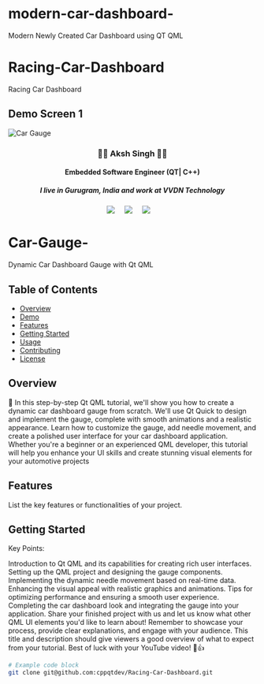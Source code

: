 # modern-car-dashboard-
Modern Newly Created  Car Dashboard using QT QML
# Racing-Car-Dashboard
Racing Car Dashboard
## Demo Screen 1
![Car Gauge](https://github.com/cppqtdev/modern-car-dashboard-/blob/main/screenshot/Screenshot%202023-08-13%20212900.png)

<h3 align='center'>
  👩‍💻 Aksh Singh 👩‍💻
</h3>

<h4 align='center'>
  Embedded Software Engineer (QT| C++)
</h4>

<h5 align='center'>
  I live in Gurugram, India and work at <b>VVDN Technology</b> 
</h5>


<p align='center'>
  <a href="https://twitter.com/divyadesh_777"><img src="https://img.shields.io/badge/twitter-%231DA1F2.svg?&style=for-the-badge&logo=twitter&logoColor=white" /></a>&nbsp;&nbsp;&nbsp;&nbsp;
  <a href="https://www.linkedin.com/in/aksh-singh-0808bb220/"><img src="https://img.shields.io/badge/linkedin-%230077B5.svg?&style=for-the-badge&logo=linkedin&logoColor=white" /></a>&nbsp;&nbsp;&nbsp;&nbsp;
  <a href="mailto:akshworkamil@gmail.com?subject= Hi Aksh Singh"><img src="https://img.shields.io/badge/gmail-%23D14836.svg?&style=for-the-badge&logo=gmail&logoColor=white" /></a>&nbsp;&nbsp;&nbsp;&nbsp;

</p>

# Car-Gauge-
Dynamic Car Dashboard Gauge with Qt QML

## Table of Contents
- [Overview](#overview)
- [Demo](#demo)
- [Features](#features)
- [Getting Started](#getting-started)
- [Usage](#usage)
- [Contributing](#contributing)
- [License](#license)

## Overview
🚗 In this step-by-step Qt QML tutorial, we'll show you how to create a dynamic car dashboard gauge from scratch. We'll use Qt Quick to design and implement the gauge, complete with smooth animations and a realistic appearance. Learn how to customize the gauge, add needle movement, and create a polished user interface for your car dashboard application. Whether you're a beginner or an experienced QML developer, this tutorial will help you enhance your UI skills and create stunning visual elements for your automotive projects

## Features
List the key features or functionalities of your project.

## Getting Started
Key Points:

Introduction to Qt QML and its capabilities for creating rich user interfaces.
Setting up the QML project and designing the gauge components.
Implementing the dynamic needle movement based on real-time data.
Enhancing the visual appeal with realistic graphics and animations.
Tips for optimizing performance and ensuring a smooth user experience.
Completing the car dashboard look and integrating the gauge into your application.
Share your finished project with us and let us know what other QML UI elements you'd like to learn about!
Remember to showcase your process, provide clear explanations, and engage with your audience. This title and description should give viewers a good overview of what to expect from your tutorial. Best of luck with your YouTube video! 🎥👍

```bash
# Example code block
git clone git@github.com:cppqtdev/Racing-Car-Dashboard.git



